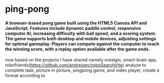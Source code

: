 # ping-pong
#### A browser-based pong game built using the HTML5 Canvas API and JavaScript. Features include dynamic paddle control, responsive computer AI, increasing difficulty with ball speed, and a scoring system. The game supports both desktop and mobile devices, adjusting settings for optimal gameplay. Players can compete against the computer to reach the winning score, with a replay option available after the game ends.
now based on the projects I have shared namely notalgio, smart-brain app, robofriends(https://github.com/andresgrc/roboSearchVite) analyze to complete task, picture in picture, pingpong game, and video player, create a format according to 